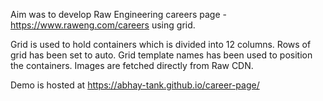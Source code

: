 Aim was to develop Raw Engineering careers page - https://www.raweng.com/careers using grid.

Grid is used to hold containers which is divided into 12 columns.
Rows of grid has been set to auto.
Grid template names has been used to position the containers.
Images are fetched directly from Raw CDN.

Demo is hosted at https://abhay-tank.github.io/career-page/
